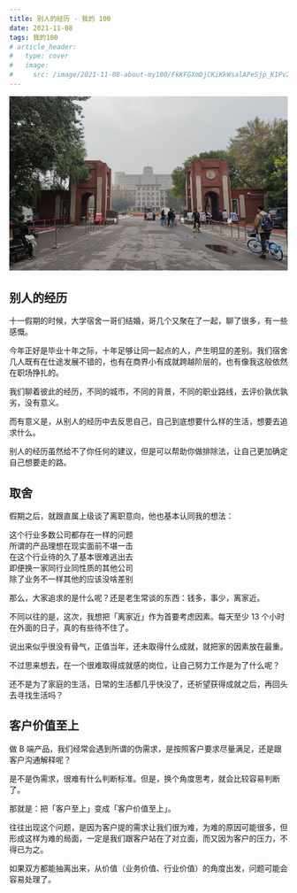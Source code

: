 ```yaml
---
title: 别人的经历 - 我的 100
date: 2021-11-08
tags: 我的100
# article_header:
#   type: cover
#   image:
#     src: /image/2021-11-08-about-my100/FkKFGXmDjCKiKkWsalAPeSjp_K1Pv2.jpeg
---
```


![](/image/2021-11-08-about-my100/FkKFGXmDjCKiKkWsalAPeSjp_K1Pv2.jpeg)

<!-- more -->
## 别人的经历

十一假期的时候，大学宿舍一哥们结婚，哥几个又聚在了一起，聊了很多，有一些感慨。

今年正好是毕业十年之际，十年足够让同一起点的人，产生明显的差别。我们宿舍几人既有在仕途发展不错的，也有在商界小有成就跨越阶层的，也有像我这般依然在职场挣扎的。

我们聊着彼此的经历，不同的城市，不同的背景，不同的职业路线，去评价孰优孰劣，没有意义。

而有意义是，从别人的经历中去反思自己，自己到底想要什么样的生活，想要去追求什么。

别人的经历虽然给不了你任何的建议，但是可以帮助你做排除法，让自己更加确定自己想要走的路。



## 取舍

假期之后，就跟直属上级谈了离职意向，他也基本认同我的想法：

这个行业多数公司都存在一样的问题  
所谓的产品理想在现实面前不堪一击  
在这个行业待的久了基本很难逃出去  
即便换一家同行业同性质的其他公司  
除了业务不一样其他的应该没啥差别     

那么，大家追求的是什么呢？还是老生常谈的东西：钱多，事少，离家近。

不同以往的是，这次，我想把「离家近」作为首要考虑因素。每天至少 13 个小时在外面的日子，真的有些待不住了。

说出来似乎很没有骨气，正值当年，还未取得什么成就，就把家的因素放在最重。

不过思来想去，在一个很难取得成就感的岗位，让自己努力工作是为了什么呢？

还不是为了家庭的生活，日常的生活都几乎快没了，还祈望获得成就之后，再回头去寻找生活吗？



## 客户价值至上

做 B 端产品，我们经常会遇到所谓的伪需求，是按照客户要求尽量满足，还是跟客户沟通解释呢？

是不是伪需求，很难有什么判断标准。但是，换个角度思考，就会比较容易判断了。

那就是：把「客户至上」变成「客户价值至上」。

往往出现这个问题，是因为客户提的需求让我们很为难，为难的原因可能很多，但形成这样为难的局面，一定是我们跟客户站在了对立面，而又因为客户的压力，不得已为之。

如果双方都能抽离出来，从价值（业务价值、行业价值）的角度出发，问题可能会容易处理了。